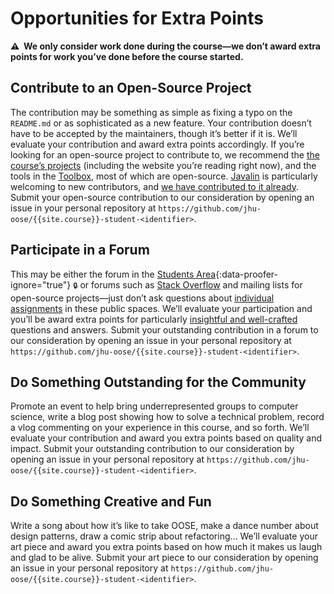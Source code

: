 # Opportunities for Extra Points

**⚠️  We only consider work done during the course—we don’t award extra points for work you’ve done before the course started.**

## Contribute to an Open-Source Project

The contribution may be something as simple as fixing a typo on the `README.md` or as sophisticated as a new feature. Your contribution doesn’t have to be accepted by the maintainers, though it’s better if it is. We’ll evaluate your contribution and award extra points accordingly. If you’re looking for an open-source project to contribute to, we recommend the [the course’s projects](https://github.com/jhu-oose) (including the website you’re reading right now), and the tools in the [Toolbox](/toolbox), most of which are open-source. [Javalin](/toolbox#web-server-javalin) is particularly welcoming to new contributors, and [we have contributed to it already](https://github.com/tipsy/javalin/commits?author=leafac). Submit your open-source contribution to our consideration by opening an issue in your personal repository at `https://github.com/jhu-oose/{{site.course}}-student-<identifier>`.

## Participate in a Forum

This may be either the forum in the [Students Area](https://github.com/jhu-oose/{{site.course}}-students){:data-proofer-ignore="true"} <small title="You must be a registered student logged into GitHub to see this.">🔒</small> or forums such as [Stack Overflow](https://stackoverflow.com) and mailing lists for open-source projects—just don’t ask questions about [individual assignments](/#individual-assignments) in these public spaces. We’ll evaluate your participation and you’ll be award extra points for particularly [insightful and well-crafted](https://stackoverflow.com/help/how-to-ask) questions and answers. Submit your outstanding contribution in a forum to our consideration by opening an issue in your personal repository at `https://github.com/jhu-oose/{{site.course}}-student-<identifier>`.

## Do Something Outstanding for the Community

Promote an event to help bring underrepresented groups to computer science, write a blog post showing how to solve a technical problem, record a vlog commenting on your experience in this course, and so forth. We’ll evaluate your contribution and award you extra points based on quality and impact. Submit your outstanding contribution to our consideration by opening an issue in your personal repository at `https://github.com/jhu-oose/{{site.course}}-student-<identifier>`.

## Do Something Creative and Fun

Write a song about how it’s like to take OOSE, make a dance number about design patterns, draw a comic strip about refactoring… We’ll evaluate your art piece and award you extra points based on how much it makes us laugh and glad to be alive. Submit your art piece to our consideration by opening an issue in your personal repository at `https://github.com/jhu-oose/{{site.course}}-student-<identifier>`.
